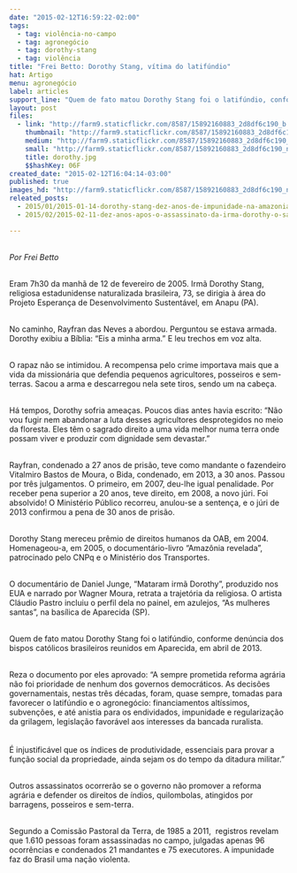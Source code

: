 ```yaml
---
date: "2015-02-12T16:59:22-02:00"
tags:
  - tag: violência-no-campo
  - tag: agronegócio
  - tag: dorothy-stang
  - tag: violência
title: "Frei Betto: Dorothy Stang, vítima do latifúndio"
hat: Artigo
menu: agronegócio
label: articles
support_line: "Quem de fato matou Dorothy Stang foi o latifúndio, conforme denúncia dos bispos católicos brasileiros reunidos em Aparecida, em abril de 2013."
layout: post
files:
  - link: "http://farm9.staticflickr.com/8587/15892160883_2d8df6c190_b.jpg"
    thumbnail: "http://farm9.staticflickr.com/8587/15892160883_2d8df6c190_t.jpg"
    medium: "http://farm9.staticflickr.com/8587/15892160883_2d8df6c190_z.jpg"
    small: "http://farm9.staticflickr.com/8587/15892160883_2d8df6c190_n.jpg"
    title: dorothy.jpg
    $$hashKey: 06F
created_date: "2015-02-12T16:04:14-03:00"
published: true
images_hd: "http://farm9.staticflickr.com/8587/15892160883_2d8df6c190_n.jpg"
releated_posts:
  - 2015/01/2015-01-14-dorothy-stang-dez-anos-de-impunidade-na-amazonia.md
  - 2015/02/2015-02-11-dez-anos-apos-o-assassinato-da-irma-dorothy-o-sangue-ainda-corre-na-floresta.md

---
```

<p><br />
<em>Por Frei Betto</em></p>

<p><br />
Eram 7h30 da manh&atilde; de 12 de fevereiro de 2005. Irm&atilde; Dorothy Stang, religiosa estadunidense naturalizada brasileira, 73, se dirigia &agrave; &aacute;rea do Projeto Esperan&ccedil;a de Desenvolvimento Sustent&aacute;vel, em Anapu (PA).</p>

<p><br />
No caminho, Rayfran das Neves a abordou. Perguntou se estava armada. Dorothy exibiu a B&iacute;blia: &ldquo;Eis a minha arma.&rdquo; E leu trechos em voz alta.</p>

<p><br />
O rapaz n&atilde;o se intimidou. A recompensa pelo crime importava mais que a vida da mission&aacute;ria que defendia pequenos agricultores, posseiros e sem-terras. Sacou a arma e descarregou nela sete tiros, sendo um na cabe&ccedil;a.</p>

<p><br />
H&aacute; tempos, Dorothy sofria amea&ccedil;as. Poucos dias antes havia escrito: &ldquo;N&atilde;o vou fugir nem abandonar a luta desses agricultores desprotegidos no meio da floresta. Eles t&ecirc;m o sagrado direito a uma vida melhor numa terra onde possam viver e produzir com dignidade sem devastar.&rdquo;</p>

<p><br />
Rayfran, condenado a 27 anos de pris&atilde;o, teve como mandante o fazendeiro Vitalmiro Bastos de Moura, o Bida, condenado, em 2013, a 30 anos. Passou por tr&ecirc;s julgamentos. O primeiro, em 2007, deu-lhe igual penalidade. Por receber pena superior a 20 anos, teve direito, em 2008, a novo j&uacute;ri. Foi absolvido! O Minist&eacute;rio P&uacute;blico recorreu, anulou-se a senten&ccedil;a, e o j&uacute;ri de 2013 confirmou a pena de 30 anos de pris&atilde;o.</p>

<p><br />
Dorothy Stang mereceu pr&ecirc;mio de direitos humanos da OAB, em 2004. Homenageou-a, em 2005, o document&aacute;rio-livro &ldquo;Amaz&ocirc;nia revelada&rdquo;, patrocinado pelo CNPq e o Minist&eacute;rio dos Transportes.</p>

<p><br />
O document&aacute;rio de Daniel Junge, &ldquo;Mataram irm&atilde; Dorothy&rdquo;, produzido nos EUA e narrado por Wagner Moura, retrata a trajet&oacute;ria da religiosa. O artista Cl&aacute;udio Pastro incluiu o perfil dela no painel, em azulejos, &ldquo;As mulheres santas&rdquo;, na bas&iacute;lica de Aparecida (SP).</p>

<p><br />
Quem de fato matou Dorothy Stang foi o latif&uacute;ndio, conforme den&uacute;ncia dos bispos cat&oacute;licos brasileiros reunidos em Aparecida, em abril de 2013.</p>

<p><br />
Reza o documento por eles aprovado: &ldquo;A sempre prometida reforma agr&aacute;ria n&atilde;o foi prioridade de nenhum dos governos democr&aacute;ticos. As decis&otilde;es governamentais, nestas tr&ecirc;s d&eacute;cadas, foram, quase sempre, tomadas para favorecer o latif&uacute;ndio e o agroneg&oacute;cio: financiamentos alt&iacute;ssimos, subven&ccedil;&otilde;es, e at&eacute; anistia para os endividados, impunidade e regulariza&ccedil;&atilde;o da grilagem, legisla&ccedil;&atilde;o favor&aacute;vel aos interesses da bancada ruralista.<br />
<br />
<br />
&Eacute; injustific&aacute;vel que os &iacute;ndices de produtividade, essenciais para provar a fun&ccedil;&atilde;o social da propriedade, ainda sejam os do tempo da ditadura militar.&rdquo;</p>

<p><br />
Outros assassinatos ocorrer&atilde;o se o governo n&atilde;o promover a reforma agr&aacute;ria e defender os direitos de &iacute;ndios, quilombolas, atingidos por barragens, posseiros e sem-terra.</p>

<p><br />
Segundo a Comiss&atilde;o Pastoral da Terra, de 1985 a 2011,&nbsp; registros revelam que 1.610 pessoas foram assassinadas no campo, julgadas apenas 96 ocorr&ecirc;ncias e condenados 21 mandantes e 75 executores. A impunidade faz do Brasil uma na&ccedil;&atilde;o violenta.</p>
